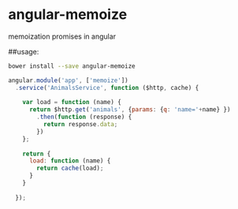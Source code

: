 # angular-memoize
memoization promises in angular

##usage:

```sh
bower install --save angular-memoize
```

```js
angular.module('app', ['memoize'])
  .service('AnimalsService', function ($http, cache) {
  
    var load = function (name) {
      return $http.get('animals', {params: {q: 'name='+name} })
        .then(function (response) {
          return response.data;
        })
    };
    
    return {
      load: function (name) {
        return cache(load);
      }
    }
    
  });
```
